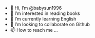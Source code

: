 - 👋 Hi, I’m @babysun1996
- 👀 I’m interested in reading books
- 🌱 I’m currently learning English
- 💞️ I’m looking to collaborate on Github
- 📫 How to reach me ...

<!---
babysun1996/babysun1996 is a ✨ special ✨ repository because its `README.md` (this file) appears on your GitHub profile.
You can click the Preview link to take a look at your changes.
--->

